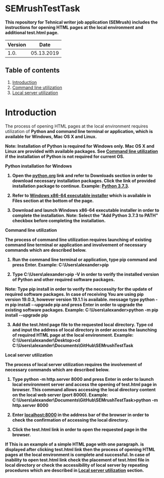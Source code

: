 # SEMrushTestTask

<b>This repository for Tehnical writer job application (SEMrush) includes the instructions for opening HTML pages at the local environment and additional test.html page.</b>

|Version   |Date      |
|----------|----------|
|1.0.      |05.13.2019|

## Table of contents

1. <a href="#Introduction">Introduction</a>
2. <a href="#Command line utilization">Command line utilization</a>
3. <a href="#Local server utilization">Local server utilization</a>

<a name="Introduction"><h1><b>Introduction</b></h1></a>

The process of opening HTML pages at the local environment requires utilization of <b>Python<b> and <b>command line</b> terminal or application, which is available for Windows, Mac OS X and Linux.

<b>Note:</b> Installation of Python is required for Windows only. Mac OS X and Linux are provided with available packages. See <a href="#Command line utilization">Command line utilization</a> if the installation of Python is not required for current OS.

<b>Python installation for Windows</b>
1. Open the <a href="https://www.python.org">python.org</a> link and refer to <b>Downloads</b> section in order to download necessary installation packages. Click the link of provided installation package to continue. 
Example: <a href="https://www.python.org/downloads/release/python-373/">Python 3.7.3</a>.

2. Refer to <a href="https://www.python.org/ftp/python/3.7.3/python-3.7.3-amd64.exe">Windows x86-64 executable installer</a> which is available in <b>Files section</b> at the bottom of the page.

3. Download and launch <b>Windows x86-64 executable installer</b> in order to complete the installation. 
<b>Note:</b> Select the "Add Python 3.7.3 to PATH" checkbox before completing the installation.

<a name="Command line utilization"><b>Command line utilization</b></a>

The process of command line utilization requires launching of existing command line terminal or application and involvement of necessary commands which are described below.

1. Run the command line terminal or application, type <b>pip</b> command and press Enter.
Example: <b>C:\Users\alexander>pip</b>

2. Type <b>C:\Users\alexander>pip -V</b> in order to verify the installed version of Python and other required software packages.

<b>Note:</b> Type <b>pip install</b> in order to verify the neccessity for the update of required software packages. In case of receiving <b>You are using pip version 19.0.3, however version 19.1.1 is available.</b> message type <b>python -m pip install --upgrade pip</b> and press Enter in order to upgrade the existing software packages.
Example: <b>C:\Users\alexander\>python -m pip install --upgrade pip</b>

3. Add the test.html page file to the requested local directory. Type <b>cd</b> and input the address of local directory in order access the launching of required HTML page at the local environment.
Example: <b>C:\Users\alexander\Desktop>cd C:\Users\alexander\Documents\GitHub\SEMrushTestTask</b>

<a name="Local server utilization"><b>Local server utilization</b></a>

The process of local server utilization requires the involvement of necessary commands which are described below.

1. Type <b>python -m http.server 8000</b> and press Enter in order to launch local environment server and access the opening of test.html page in browser. This command allows accessing the local directory content on the local web server (port 8000).
Example: <b>C:\Users\alexander\Documents\GitHub\SEMrushTestTask>python -m http.server 8000</b>

2. Enter <a href="http://localhost:8000/">localhost:8000</a> in the address bar of the browser in order to check the confirmation of accessing the local directory.

3. Click the <b>test.html</b> link in order to open the requested page in the browser.

If <b>This is an example of a simple HTML page with one paragraph.</b> is displayed after clicking <b>test.html</b> link then the process of opening HTML pages at the local environment is complete and successful. In case of inability to open <b>test.html</b> link check the placement of <b>test.html</b> file in local directory or check the accessibility of local server by repeating procedures which are described in <a href="#Local server utilization">Local server utilization</a> section.
